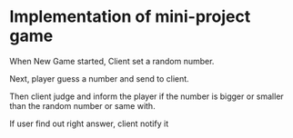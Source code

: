 # Implementation of mini-project game

When New Game started, Client set a random number.

Next, player guess a number and send to client.

Then client judge and inform the player if the number is bigger or smaller than the random number or same with.

If user find out right answer, client notify it

